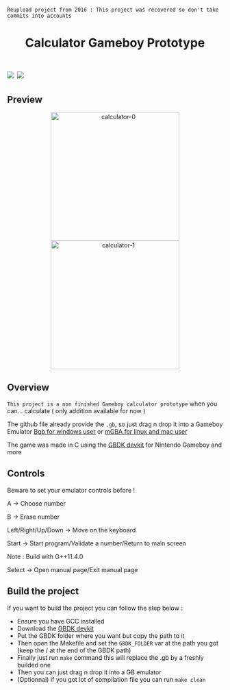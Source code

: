 ``Reupload project from 2016 : This project was recovered so don't take commits into accounts``

<h1 align="center"> Calculator Gameboy Prototype <h1>

<img src="https://img.shields.io/badge/platform-gameboy-yellowgreen" />
<img src="https://img.shields.io/badge/language-c-lightgrey" />


## Preview
<p float="left" align="center">
  <img src="https://i.ibb.co/g3N3nqR/calculator-0.png" alt="calculator-0" border="0" width="300" >
  <img src="https://i.ibb.co/VTZ9QPs/calculator-1.png" alt="calculator-1" border="0" width="300" >
</p>


## Overview
``This project is a non finished Gameboy calculator prototype`` when you can... calculate ( only addition available for now )


The github file already provide the ``.gb``, so just drag n drop it into a Gameboy Emulator [Bgb for windows user](http://bgb.bircd.org/) or [mGBA for linux and mac user](https://mgba.io/)


The game was made in C using the [GBDK devkit](https://github.com/gbdk-2020/gbdk-2020) for Nintendo Gameboy and more


## Controls
Beware to set your emulator controls before !

A -> Choose number

B -> Erase number

Left/Right/Up/Down -> Move on the keyboard

Start -> Start program/Validate a number/Return to main screen


Note : Build with G++11.4.0 

Select -> Open manual page/Exit manual page


## Build the project

If you want to build the project you can follow the step below :
- Ensure you have GCC installed
- Download the [GBDK devkit](https://github.com/gbdk-2020/gbdk-2020)
- Put the GBDK folder where you want but copy the path to it
- Then open the Makefile and set the ``GBDK_FOLDER`` var at the path you got (keep the / at the end of the GBDK path)
- Finally just run ``make`` command this will replace the .gb by a freshly builded one
- Then you can just drag n drop it into a GB emulator
- (Optionnal) if you got lot of compilation file you can run ``make clean``
